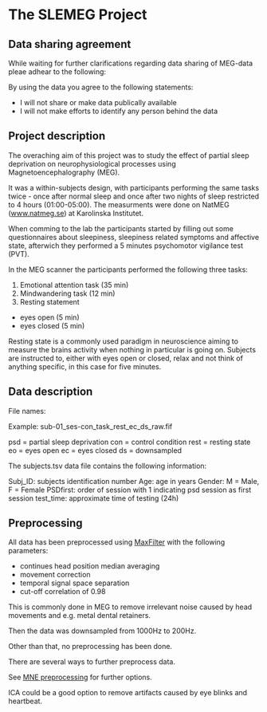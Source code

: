 # The SLEMEG Project

## Data sharing agreement

While waiting for further clarifications regarding data sharing of MEG-data pleae adhear to the following:

By using the data you agree to the following statements:

- I will not share or make data publically available
- I will not make efforts to identify any person behind the data

## Project description

The overaching aim of this project was to study the effect of partial sleep deprivation on neurophysiological processes using Magnetoencephalography (MEG).

It was a within-subjects design, with participants performing the same tasks twice - once after normal sleep and once after two nights of sleep restricted to 4 hours (01:00-05:00). The measurments were done on NatMEG (www.natmeg.se) at Karolinska Institutet.

When comming to the lab the participants started by filling out some questionnaires about sleepiness, sleepiness related symptoms and affective state, afterwich they performed a 5 minutes psychomotor vigilance test (PVT).

In the MEG scanner the participants performed the following three tasks:
1. Emotional attention task (35 min)
2. Mindwandering task (12 min)
3. Resting statement
  - eyes open (5 min)
  - eyes closed (5 min)

Resting state is a commonly used paradigm in neuroscience aiming to measure the brains activity when nothing in particular is going on. Subjects are instructed to, either with eyes open or closed, relax and not think of anything specific, in this case for five minutes.

## Data description

File names:

Example:
sub-01_ses-con_task_rest_ec_ds_raw.fif

psd = partial sleep deprivation
con = control condition
rest = resting state
eo = eyes open
ec = eyes closed
ds = downsampled

The subjects.tsv data file contains the following information:

Subj_ID: subjects identification number
Age: age in years
Gender: M = Male, F = Female
PSDfirst: order of session with 1 indicating psd session as first session
test_time: approximate time of testing (24h)


## Preprocessing

All data has been preprocessed using [MaxFilter](https://link.springer.com/article/10.1023%2FB%3ABRAT.0000032864.93890.f9) with the following parameters:
- continues head position median averaging
- movement correction
- temporal signal space separation
- cut-off correlation of 0.98

This is commonly done in MEG to remove irrelevant noise caused by head movements and e.g. metal dental retainers.

Then the data was downsampled from 1000Hz to 200Hz.

Other than that, no preprocessing has been done.

There are several ways to further preprocess data.

See [MNE preprocessing](https://mne.tools/stable/preprocessing.html) for further options.

ICA could be a good option to remove artifacts caused by eye blinks and heartbeat.
